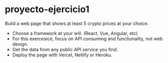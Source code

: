 # proyecto-ejercicio1

Build a web page that shows at least 5 crypto prices at your choice.

- Choose a framework at your will. (React, Vue, Angular, etc)
- For this exercesice, focus on API consuming and functionality, not web design.
- Get the data from any public API service you find.
- Deploy the page with Vercel, Netlify or Heroku.
